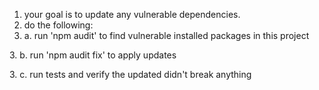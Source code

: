 1. your goal is to update any vulnerable dependencies.
2. do the following:
3. a. run 'npm audit' to find vulnerable installed packages in this project

3\. b. run 'npm audit fix' to apply updates

3\. c. run tests and verify the updated didn't break anything

